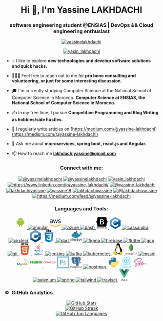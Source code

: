 
<h1 align="center">Hi 👋, I'm Yassine LAKHDACHI</h1>
<h3 align="center">software engineering student @ENSIAS | DevOps && Cloud engineering enthusiast</h3>

<!--<p align="center"> <img src="https://komarev.com/ghpvc/?username=yassinelakhdachi&label=Profile%20views&color=0e75b6&style=flat" alt="yassinelakhdachi" />--> </p>

<p align="center"> <a href="https://github.com/ryo-ma/github-profile-trophy"><img src="https://github-profile-trophy.vercel.app/?username=yassinelakhdachi" alt="yassinelakhdachi" /></a> </p>

<p align="center"> <a href="https://twitter.com/yasin_lakhdachi" target="blank"><img src="https://img.shields.io/twitter/follow/yasin_lakhdachi?logo=twitter&style=for-the-badge" alt="yasin_lakhdachi" /></a> </p>

- 💡 I like to explore **new technologies and develop software solutions and quick hacks.**

- 👨🏻‍💻 Feel free to reach out to me for **pro bono consulting and volunteering, or just for some interesting discussion.**

- 🎓 I'm currently studying Computer Science at the Natianal School of Computer Science in Morocco. **Computer Science at ENSIAS, the National School of Computer Science in Morocco.**

- ✍️ In my free time, I pursue **Competitive Programming and Blog Writing as hobbies/side hustles.**

- 📝 I regularly write articles on [https://medium.com/@yassine-lakhdachi](https://medium.com/@yassine-lakhdachi)

- 💬 Ask me about **microservices, spring boot, react.js and Angular.**

- 📫 How to reach me **lakhdachiyassine@gmail.com**


<h3 align="center">Connect with me:</h3>
<p align="center">
<a href="https://codepen.io/@yassinelakhdachi" target="blank"><img align="center" src="https://raw.githubusercontent.com/codemaker2015/github-profile-readme-generator/master/src/images/icons/Social/codepen.svg" alt="@yassinelakhdachi" height="30" width="40" /></a>
<a href="https://dev.to/@yassinelakhdachi" target="blank"><img align="center" src="https://raw.githubusercontent.com/codemaker2015/github-profile-readme-generator/master/src/images/icons/Social/devto.svg" alt="@yassinelakhdachi" height="30" width="40" /></a>
<a href="https://twitter.com/yasin_lakhdachi" target="blank"><img align="center" src="https://raw.githubusercontent.com/codemaker2015/github-profile-readme-generator/master/src/images/icons/Social/twitter.svg" alt="yasin_lakhdachi" height="30" width="40" /></a>
<a href="https://linkedin.com/in/https://www.linkedin.com/in/yassine-lakhdachi/" target="blank"><img align="center" src="https://raw.githubusercontent.com/codemaker2015/github-profile-readme-generator/master/src/images/icons/Social/linked-in-alt.svg" alt="https://www.linkedin.com/in/yassine-lakhdachi/" height="30" width="40" /></a>
<a href="https://medium.com/@yassine-lakhdachi" target="blank"><img align="center" src="https://raw.githubusercontent.com/codemaker2015/github-profile-readme-generator/master/src/images/icons/Social/medium.svg" alt="@yassine-lakhdachi" height="30" width="40" /></a>
<a href="https://www.hackerrank.com/lakhdachiyassine" target="blank"><img align="center" src="https://raw.githubusercontent.com/codemaker2015/github-profile-readme-generator/master/src/images/icons/Social/hackerrank.svg" alt="lakhdachiyassine" height="30" width="40" /></a>
<a href="https://codeforces.com/profile/yassine19" target="blank"><img align="center" src="https://raw.githubusercontent.com/codemaker2015/github-profile-readme-generator/master/src/images/icons/Social/codeforces.svg" alt="yassine19" height="30" width="40" /></a>
<a href="https://www.leetcode.com/lakhdachiyassine" target="blank"><img align="center" src="https://raw.githubusercontent.com/codemaker2015/github-profile-readme-generator/master/src/images/icons/Social/leet-code.svg" alt="lakhdachiyassine" height="30" width="40" /></a>
<a href="https://www.hackerearth.com/@lakhdachiyassine" target="blank"><img align="center" src="https://raw.githubusercontent.com/codemaker2015/github-profile-readme-generator/master/src/images/icons/Social/hackerearth.svg" alt="@lakhdachiyassine" height="30" width="40" /></a>
<a href="/https://medium.com/feed/@yassine-lakhdachi" target="blank"><img align="center" src="https://raw.githubusercontent.com/codemaker2015/github-profile-readme-generator/master/src/images/icons/Social/rss.svg" alt="https://medium.com/feed/@yassine-lakhdachi" height="30" width="40" /></a>
</p>

<h3 align="center">Languages and Tools:</h3>
        <p align="center">
          <a href="https://developer.android.com" target="_blank" rel="noreferrer">
            <img src="https://raw.githubusercontent.com/devicons/devicon/master/icons/android/android-original-wordmark.svg" alt="android" width="40"                           height="40"/>
          </a>
          <a href="https://angular.io" target="_blank" rel="noreferrer">
            <img src="https://angular.io/assets/images/logos/angular/angular.svg" alt="angular" width="40" height="40"/>
          </a>
          <a href="https://aws.amazon.com" target="_blank" rel="noreferrer">
            <img src="https://raw.githubusercontent.com/devicons/devicon/master/icons/amazonwebservices/amazonwebservices-original-wordmark.svg" alt="aws"                      width="40" height="40"/>
          </a>
          <a href="https://azure.microsoft.com/en-in/" target="_blank" rel="noreferrer">
            <img src="https://www.vectorlogo.zone/logos/microsoft_azure/microsoft_azure-icon.svg" alt="azure" width="40" height="40"/>
          </a>
          <a href="https://www.gnu.org/software/bash/" target="_blank" rel="noreferrer">
            <img src="https://www.vectorlogo.zone/logos/gnu_bash/gnu_bash-icon.svg" alt="bash" width="40" height="40"/>
          </a>
          <a href="https://getbootstrap.com" target="_blank" rel="noreferrer">
            <img src="https://raw.githubusercontent.com/devicons/devicon/master/icons/bootstrap/bootstrap-plain-wordmark.svg" alt="bootstrap" width="40"                        height="40"/>
          </a>
          <a href="https://www.cprogramming.com/" target="_blank" rel="noreferrer">
            <img src="https://raw.githubusercontent.com/devicons/devicon/master/icons/c/c-original.svg" alt="c" width="40" height="40"/>
          </a>
          <a href="https://cassandra.apache.org/" target="_blank" rel="noreferrer">
            <img src="https://www.vectorlogo.zone/logos/apache_cassandra/apache_cassandra-icon.svg" alt="cassandra" width="40" height="40"/>
          </a>
          <a href="https://circleci.com" target="_blank" rel="noreferrer">
            <img src="https://www.vectorlogo.zone/logos/circleci/circleci-icon.svg" alt="circleci" width="40" height="40"/>
          </a>
          <a href="https://www.w3schools.com/cpp/" target="_blank" rel="noreferrer">
            <img src="https://raw.githubusercontent.com/devicons/devicon/master/icons/cplusplus/cplusplus-original.svg" alt="cplusplus" width="40" height="40"/>
          </a>
          <a href="https://www.w3schools.com/css/" target="_blank" rel="noreferrer">
            <img src="https://raw.githubusercontent.com/devicons/devicon/master/icons/css3/css3-original-wordmark.svg" alt="css3" width="40" height="40"/>
          </a>
          <a href="https://dart.dev" target="_blank" rel="noreferrer">
            <img src="https://www.vectorlogo.zone/logos/dartlang/dartlang-icon.svg" alt="dart" width="40" height="40"/>
          </a>
          <a href="https://www.docker.com/" target="_blank" rel="noreferrer">
            <img src="https://raw.githubusercontent.com/devicons/devicon/master/icons/docker/docker-original-wordmark.svg" alt="docker" width="40" height="40"/>
          </a>
          <a href="https://www.figma.com/" target="_blank" rel="noreferrer">
            <img src="https://www.vectorlogo.zone/logos/figma/figma-icon.svg" alt="figma" width="40" height="40"/>
          </a>
          <a href="https://firebase.google.com/" target="_blank" rel="noreferrer">
            <img src="https://www.vectorlogo.zone/logos/firebase/firebase-icon.svg" alt="firebase" width="40" height="40"/>
          </a>
          <a href="https://flutter.dev" target="_blank" rel="noreferrer">
            <img src="https://www.vectorlogo.zone/logos/flutterio/flutterio-icon.svg" alt="flutter" width="40" height="40"/>
          </a>
          <a href="https://cloud.google.com" target="_blank" rel="noreferrer">
            <img src="https://www.vectorlogo.zone/logos/google_cloud/google_cloud-icon.svg" alt="gcp" width="40" height="40"/>
          </a>
          <a href="https://git-scm.com/" target="_blank" rel="noreferrer">
            <img src="https://www.vectorlogo.zone/logos/git-scm/git-scm-icon.svg" alt="git" width="40" height="40"/>
          </a>
          <a href="https://www.w3.org/html/" target="_blank" rel="noreferrer">
            <img src="https://raw.githubusercontent.com/devicons/devicon/master/icons/html5/html5-original-wordmark.svg" alt="html5" width="40" height="40"/>
          </a>
          <a href="https://www.java.com" target="_blank" rel="noreferrer">
            <img src="https://raw.githubusercontent.com/devicons/devicon/master/icons/java/java-original.svg" alt="java" width="40" height="40"/>
          </a>
          <a href="https://www.jenkins.io" target="_blank" rel="noreferrer">
            <img src="https://www.vectorlogo.zone/logos/jenkins/jenkins-icon.svg" alt="jenkins" width="40" height="40"/>
          </a>
          <a href="https://kafka.apache.org/" target="_blank" rel="noreferrer">
            <img src="https://www.vectorlogo.zone/logos/apache_kafka/apache_kafka-icon.svg" alt="kafka" width="40" height="40"/>
          </a>
          <a href="https://kubernetes.io" target="_blank" rel="noreferrer">
            <img src="https://www.vectorlogo.zone/logos/kubernetes/kubernetes-icon.svg" alt="kubernetes" width="40" height="40"/>
          </a>
          <a href="https://www.linux.org/" target="_blank" rel="noreferrer">
            <img src="https://raw.githubusercontent.com/devicons/devicon/master/icons/linux/linux-original.svg" alt="linux" width="40" height="40"/>
          </a>
          <a href="https://www.mongodb.com/" target="_blank" rel="noreferrer">
            <img src="https://raw.githubusercontent.com/devicons/devicon/master/icons/mongodb/mongodb-original-wordmark.svg" alt="mongodb" width="40"                          height="40"/>
          </a>
          <a href="https://www.microsoft.com/en-us/sql-server" target="_blank" rel="noreferrer">
            <img src="https://www.svgrepo.com/show/303229/microsoft-sql-server-logo.svg" alt="mssql" width="40" height="40"/>
          </a>
          <a href="https://www.mysql.com/" target="_blank" rel="noreferrer">
            <img src="https://raw.githubusercontent.com/devicons/devicon/master/icons/mysql/mysql-original-wordmark.svg" alt="mysql" width="40" height="40"/>
          </a>
          <a href="https://www.nginx.com" target="_blank" rel="noreferrer">
            <img src="https://raw.githubusercontent.com/devicons/devicon/master/icons/nginx/nginx-original.svg" alt="nginx" width="40" height="40"/>
          </a>
          <a href="https://www.oracle.com/" target="_blank" rel="noreferrer">
            <img src="https://raw.githubusercontent.com/devicons/devicon/master/icons/oracle/oracle-original.svg" alt="oracle" width="40" height="40"/>
          </a>
          <a href="https://www.photoshop.com/en" target="_blank" rel="noreferrer">
            <img src="https://raw.githubusercontent.com/devicons/devicon/master/icons/photoshop/photoshop-line.svg" alt="photoshop" width="40" height="40"/>
          </a>
          <a href="https://www.postgresql.org" target="_blank" rel="noreferrer">
            <img src="https://raw.githubusercontent.com/devicons/devicon/master/icons/postgresql/postgresql-original-wordmark.svg" alt="postgresql" width="40"                  height="40"/>
          </a>
          <a href="https://postman.com" target="_blank" rel="noreferrer">
            <img src="https://www.vectorlogo.zone/logos/getpostman/getpostman-icon.svg" alt="postman" width="40" height="40"/>
          </a>
          <a href="https://www.python.org" target="_blank" rel="noreferrer">
            <img src="https://raw.githubusercontent.com/devicons/devicon/master/icons/python/python-original.svg" alt="python" width="40" height="40"/>
          </a>
          <a href="https://reactjs.org/" target="_blank" rel="noreferrer">
            <img src="https://raw.githubusercontent.com/devicons/devicon/master/icons/react/react-original-wordmark.svg" alt="react" width="40" height="40"/>
          </a>
          <a href="https://sass-lang.com" target="_blank" rel="noreferrer">
            <img src="https://raw.githubusercontent.com/devicons/devicon/master/icons/sass/sass-original.svg" alt="sass" width="40" height="40"/>
          </a>
          <a href="https://www.selenium.dev" target="_blank" rel="noreferrer">
            <img src="https://raw.githubusercontent.com/detain/svg-logos/780f25886640cef088af994181646db2f6b1a3f8/svg/selenium-logo.svg" alt="selenium" width="40"              height="40"/>
          </a>
          <a href="https://spring.io/" target="_blank" rel="noreferrer">
            <img src="https://www.vectorlogo.zone/logos/springio/springio-icon.svg" alt="spring" width="40" height="40"/>
          </a>
          <a href="https://tailwindcss.com/" target="_blank" rel="noreferrer">
            <img src="https://www.vectorlogo.zone/logos/tailwindcss/tailwindcss-icon.svg" alt="tailwind" width="40" height="40"/>
          </a>
          <a href="https://travis-ci.org" target="_blank" rel="noreferrer">
            <img src="https://www.vectorlogo.zone/logos/travis-ci/travis-ci-icon.svg" alt="travisci" width="40" height="40"/>
          </a> 
          <a href="https://vuejs.org/" target="_blank" rel="noreferrer">
            <img src="https://raw.githubusercontent.com/devicons/devicon/master/icons/vuejs/vuejs-original-wordmark.svg" alt="vuejs" width="40" height="40"/>
          </a> 
        </p>


### ⚙️ &nbsp;GitHub Analytics

<div align="center">
  
[![GitHub Stats](https://github-readme-stats-eight-theta.vercel.app/api?username=YassineLAKHDACHI&show_icons=true&theme=algolia&include_all_commits=true&count_private=true)](#)\
[![GitHub Streak](https://github-readme-streak-stats.herokuapp.com?user=YassineLAKHDACHI&theme=algolia&hide_border=true&date_format=M%20j%5B%2C%20Y%5D)](#)\
[![GitHub Top Languages](https://github-readme-stats-eight-theta.vercel.app/api/top-langs/?username=YassineLAKHDACHI&layout=compact&langs_count=8&theme=algolia)](#)

</div>

